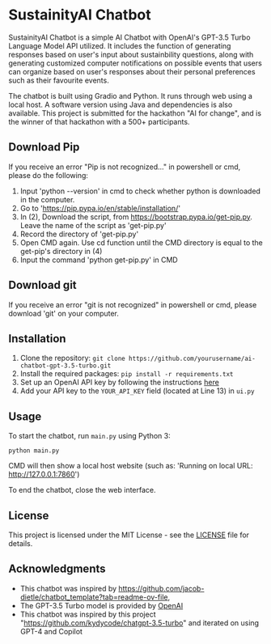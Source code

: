 # SustainityAI Chatbot

SustainityAI Chatbot is a simple AI Chatbot with OpenAI's GPT-3.5 Turbo Language Model API utilized. It includes the function of generating
responses based on user's input about sustainbility questions, along with generating customized computer notifications on possible events that
users can organize based on user's responses about their personal preferences such as their favourite events.

The chatbot is built using Gradio and Python. It runs through web using a local host. A software version using Java and dependencies is also 
available. This project is submitted for the hackathon "AI for change", and is the winner of that hackathon with a 500+ participants.

## Download Pip
If you receive an error "Pip is not recognized..." in powershell or cmd, please do the following:

1. Input 'python --version' in cmd to check whether python is downloaded in the computer. 
2. Go to 'https://pip.pypa.io/en/stable/installation/' 
3. In (2), Download the script, from https://bootstrap.pypa.io/get-pip.py. Leave the name of the script as 'get-pip.py'
4. Record the directory of 'get-pip.py' 
5. Open CMD again. Use cd function until the CMD directory is equal to the get-pip's directory in (4)
6. Input the command 'python get-pip.py' in CMD

## Download git
If you receive an error "git is not recognized" in powershell or cmd, please download 'git' on your computer.

## Installation

1. Clone the repository: `git clone https://github.com/yourusername/ai-chatbot-gpt-3.5-turbo.git`
2. Install the required packages: `pip install -r requirements.txt`
3. Set up an OpenAI API key by following the instructions [here](https://platform.openai.com/account/api-keys)
4. Add your API key to the `YOUR_API_KEY` field (located at Line 13) in `ui.py`

## Usage

To start the chatbot, run `main.py` using Python 3:

    python main.py

CMD will then show a local host website (such as: 'Running on local URL:  http://127.0.0.1:7860')

To end the chatbot, close the web interface.

## License

This project is licensed under the MIT License - see the [LICENSE](LICENSE) file for details.

## Acknowledgments

* This chatbot was inspired by https://github.com/jacob-dietle/chatbot_template?tab=readme-ov-file, 
* The GPT-3.5 Turbo model is provided by [OpenAI](https://openai.com/)
* This chatbot was inspired by this project "https://github.com/kydycode/chatgpt-3.5-turbo" and iterated on using GPT-4 and Copilot 
